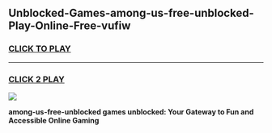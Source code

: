
## Unblocked-Games-among-us-free-unblocked-Play-Online-Free-vufiw
<h3>
<a href="https://premium76.site?title=among-us-free-unblocked&ref=26A">CLICK TO PLAY</a></h3>
<hr>

<h3>
<a href="https://premium76.site?title=among-us-free-unblocked&ref=26A">CLICK 2 PLAY</a>
  
</h3>

<a href="https://premium76.site?title=among-us-free-unblocked&ref=26A"><img src="https://clearcache.store/games.png"></a>


**among-us-free-unblocked games unblocked: Your Gateway to Fun and Accessible Online Gaming**
